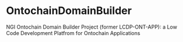# OntochainDomainBuilder
NGI Ontochain Domain Builder Project (former LCDP-ONT-APP): a Low Code Development Platfrom for Ontochain Applications
